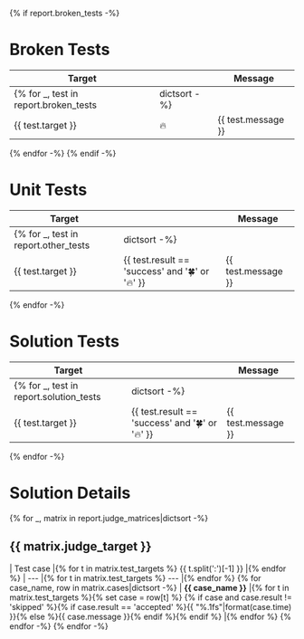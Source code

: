 {% if report.broken_tests -%}
# Broken Tests

| Target | | Message |
| --- | --- | --- |
{% for _, test in report.broken_tests|dictsort -%}
| {{ test.target }} | 🔥 | {{ test.message }} |
{% endfor -%}
{% endif -%}

# Unit Tests

| Target | | Message |
| --- | --- | --- |
{% for _, test in report.other_tests|dictsort -%}
| {{ test.target }} | {{ test.result == 'success' and '🍀' or '🔥' }} | {{ test.message }} |
{% endfor -%}

# Solution Tests

| Target | | Message |
| --- | --- | --- |
{% for _, test in report.solution_tests|dictsort -%}
| {{ test.target }} | {{ test.result == 'success' and '🍀' or '🔥' }} | {{ test.message }} |
{% endfor -%}

# Solution Details

{% for _, matrix in report.judge_matrices|dictsort -%}
## {{ matrix.judge_target }}

| Test case |{% for t in matrix.test_targets %} {{ t.split(':')[-1] }} |{% endfor %}
| --- |{% for t in matrix.test_targets %} --- |{% endfor %}
{% for case_name, row in matrix.cases|dictsort -%}
| **{{ case_name }}** |{% for t in matrix.test_targets %}{% set case = row[t] %} {% if case and case.result != 'skipped' %}{% if case.result == 'accepted' %}{{ "%.1fs"|format(case.time) }}{% else %}{{ case.message }}{% endif %}{% endif %} |{% endfor %}
{% endfor -%}
{% endfor -%}
